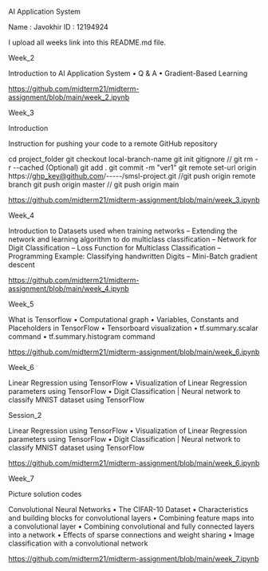 AI Application System

Name : Javokhir ID : 12194924

I upload all weeks link into this README.md file.

Week_2

Introduction to AI Application System • Q & A • Gradient-Based Learning

https://github.com/midterm21/midterm-assignment/blob/main/week_2.ipynb

Week_3

Introduction

Instruction for pushing your code to a remote GitHub repository

cd project_folder git checkout local-branch-name git init gitignore // git rm -r --cached (Optional) git add . git commit -m "ver1" git remote set-url origin https://ghp_key@github.com/-----/smsl-project.git //git push origin remote branch git push origin master // git push origin main

https://github.com/midterm21/midterm-assignment/blob/main/week_3.ipynb

Week_4

Introduction to Datasets used when training networks – Extending the network and learning algorithm to do multiclass classification – Network for Digit Classification – Loss Function for Multiclass Classification – Programming Example: Classifying handwritten Digits – Mini-Batch gradient descent

https://github.com/midterm21/midterm-assignment/blob/main/week_4.ipynb

Week_5

What is Tensorflow • Computational graph • Variables, Constants and Placeholders in TensorFlow • Tensorboard visualization • tf.summary.scalar command • tf.summary.histogram command

https://github.com/midterm21/midterm-assignment/blob/main/week_6.ipynb

Week_6

Linear Regression using TensorFlow • Visualization of Linear Regression parameters using TensorFlow • Digit Classification | Neural network to classify MNIST dataset using TensorFlow

Session_2

Linear Regression using TensorFlow • Visualization of Linear Regression parameters using TensorFlow • Digit Classification | Neural network to classify MNIST dataset using TensorFlow

https://github.com/midterm21/midterm-assignment/blob/main/week_6.ipynb

Week_7

Picture solution codes

Convolutional Neural Networks • The CIFAR-10 Dataset • Characteristics and building blocks for convolutional layers • Combining feature maps into a convolutional layer • Combining convolutional and fully connected layers into a network • Effects of sparse connections and weight sharing • Image classification with a convolutional network

https://github.com/midterm21/midterm-assignment/blob/main/week_7.ipynb


